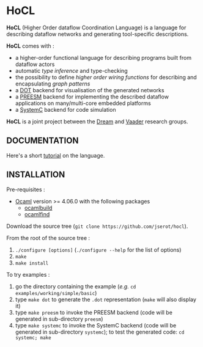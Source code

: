 HoCL 
====

**HoCL** (Higher Order dataflow Coordination Language) is a language for describing dataflow networks
and generating tool-specific descriptions.

**HoCL** comes with :

- a higher-order functional language for describing programs built from dataflow actors 
- automatic _type inference_ and type-checking
- the possibility to define _higher order wiring functions_ for describing and encapsulating _graph
  patterns_
- a [DOT][graphviz] backend for visualisation of the generated networks
- a [PREESM][preesm] backend for implementing the described dataflow applications on many/multi-core
  embedded platforms
- a [SystemC][systemc] backend for code simulation

**HoCL** is a joint project between the [Dream][dream] and [Vaader][vaader] research groups.

[graphviz]: http://www.graphviz.org
[preesm]: https://preesm.github.io
[systemc]: https://www.accellera.org/downloads/standards/systemc
[dream]: https://dream.ispr-ip.fr
[vaader]: https://www.ietr.fr/spip.php?article1604

DOCUMENTATION
------------

Here's a short [tutorial](https://github.com/jserot/hocl/blob/master/doc/tutorial.pdf) on the language.

INSTALLATION
------------

Pre-requisites :

* [Ocaml](http://ocaml.org/docs/install.html) version >= 4.06.0 with the following packages
    - [ocamlbuild](https://opam.ocaml.org/packages/ocamlbuild)
    - [ocamlfind](https://opam.ocaml.org/packages/ocamlfind)

Download the source tree (`git clone https://github.com/jserot/hocl`).

From the root of the source tree :

1. `./configure [options]`  (`./configure --help` for the list of options)
2. `make`
3. `make install`

To try examples :

1. go the directory containing the example (*e.g.* `cd examples/working/simple/basic`)
2. type `make dot` to generate the `.dot` representation (`make` will also display it)
3. type `make preesm` to invoke the PREESM backend (code will be generated in
   sub-directory `preesm`)
4. type `make systemc` to invoke the SystemC backend (code will be generated in
   sub-directory `systemc`); to test the generated code: `cd systemc; make`

